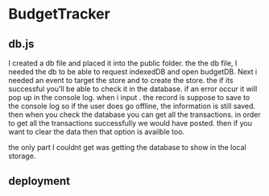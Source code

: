 # BudgetTracker

## db.js

I created a db file and placed it into the public folder.
the the db file, I needed the db to be able to request indexedDB and open budgetDB. 
Next i needed an event to target the store and to create the store. the if its successful you'll be able to check it in the database. 
if an error occur it will pop up in the console log. 
when i input .
the record is suppose to save to the console log so if the user does go offline, the information is still saved. then when you check the database you can get all the transactions. 
in order to get all the transactions successfully we would have posted. 
then if you want to clear the data then that option is availble too. 

the only part I couldnt get was getting the database to show in the local storage. 



## deployment